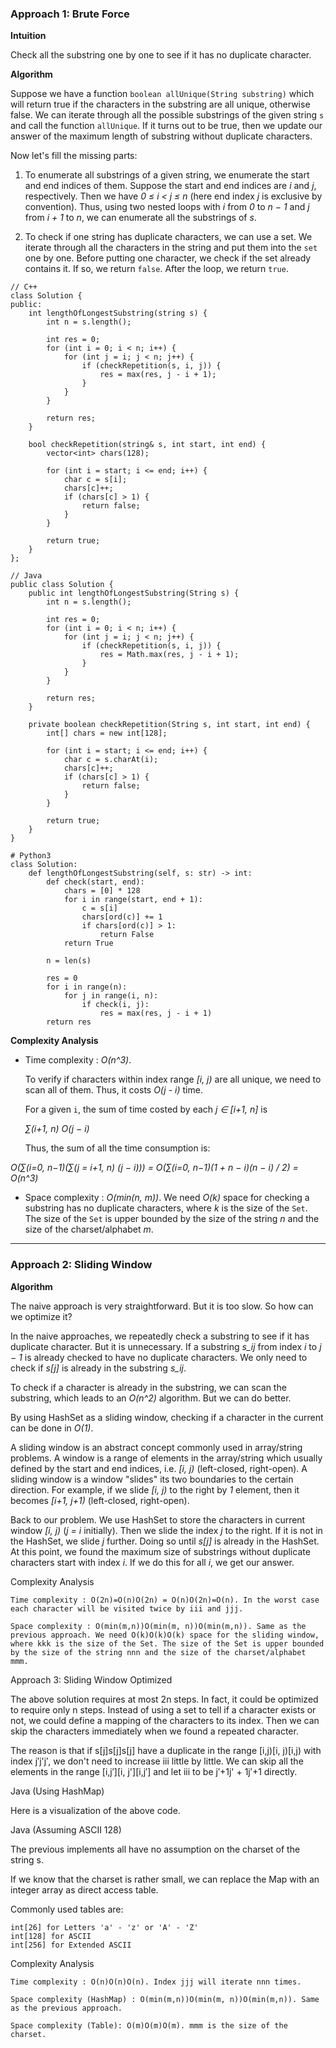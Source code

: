 ### Approach 1: Brute Force

**Intuition**

Check all the substring one by one to see if it has no duplicate character.

**Algorithm**

Suppose we have a function `boolean allUnique(String substring)` which will return true if the characters in the substring are all unique, otherwise false. We can iterate through all the possible substrings of the given string `s` and call the function `allUnique`. If it turns out to be true, then we update our answer of the maximum length of substring without duplicate characters.

Now let's fill the missing parts:

1. To enumerate all substrings of a given string, we enumerate the start and end indices of them. Suppose the start and end indices are *i* and *j*, respectively. Then we have *0 ≤ i < j ≤ n* (here end index *j* is exclusive by convention). Thus, using two nested loops with *i* from *0* to *n − 1* and *j* from *i + 1* to *n*, we can enumerate all the substrings of *s*.

2. To check if one string has duplicate characters, we can use a set. We iterate through all the characters in the string and put them into the `set` one by one. Before putting one character, we check if the set already contains it. If so, we return `false`. After the loop, we return `true`.

```
// C++
class Solution {
public:
    int lengthOfLongestSubstring(string s) {
        int n = s.length();

        int res = 0;
        for (int i = 0; i < n; i++) {
            for (int j = i; j < n; j++) {
                if (checkRepetition(s, i, j)) {
                    res = max(res, j - i + 1);
                }
            }
        }

        return res;
    }

    bool checkRepetition(string& s, int start, int end) {
        vector<int> chars(128);

        for (int i = start; i <= end; i++) {
            char c = s[i];
            chars[c]++;
            if (chars[c] > 1) {
                return false;
            }
        }

        return true;
    }
};
```

```
// Java
public class Solution {
    public int lengthOfLongestSubstring(String s) {
        int n = s.length();

        int res = 0;
        for (int i = 0; i < n; i++) {
            for (int j = i; j < n; j++) {
                if (checkRepetition(s, i, j)) {
                    res = Math.max(res, j - i + 1);
                }
            }
        }

        return res;
    }

    private boolean checkRepetition(String s, int start, int end) {
        int[] chars = new int[128];

        for (int i = start; i <= end; i++) {
            char c = s.charAt(i);
            chars[c]++;
            if (chars[c] > 1) {
                return false;
            }
        }

        return true;
    }
}
```

```
# Python3
class Solution:
    def lengthOfLongestSubstring(self, s: str) -> int:
        def check(start, end):
            chars = [0] * 128
            for i in range(start, end + 1):
                c = s[i]
                chars[ord(c)] += 1
                if chars[ord(c)] > 1:
                    return False
            return True

        n = len(s)

        res = 0
        for i in range(n):
            for j in range(i, n):
                if check(i, j):
                    res = max(res, j - i + 1)
        return res
```

**Complexity Analysis**

- Time complexity : *O(n^3)*.

  To verify if characters within index range *[i, j)* are all unique, we need to scan all of them. Thus, it costs *O(j - i)* time.    

  For a given `i`, the sum of time costed by each *j ∈ [i+1, n]* is

  *∑(i+1, n) O(j − i)*

  Thus, the sum of all the time consumption is:

*O(∑(i=0, n−1)(∑(j = i+1, n) (j − i))) = O(∑(i=0, n−1)(1 + n − i)(n − i) / 2) = O(n^3)*

- Space complexity : *O(min(n, m))*. We need *O(k)* space for checking a substring has no duplicate characters, where *k* is the size of the `Set`. The size of the `Set` is upper bounded by the size of the string *n* and the size of the charset/alphabet *m*.

---

### Approach 2: Sliding Window

**Algorithm**

The naive approach is very straightforward. But it is too slow. So how can we optimize it?

In the naive approaches, we repeatedly check a substring to see if it has duplicate character. But it is unnecessary. If a substring *s_ij*​ from index *i* to *j − 1* is already checked to have no duplicate characters. We only need to check if *s[j]* is already in the substring *s_ij*.

To check if a character is already in the substring, we can scan the substring, which leads to an *O(n^2)* algorithm. But we can do better.

By using HashSet as a sliding window, checking if a character in the current can be done in *O(1)*.

A sliding window is an abstract concept commonly used in array/string problems. A window is a range of elements in the array/string which usually defined by the start and end indices, i.e. *[i, j)* (left-closed, right-open). A sliding window is a window "slides" its two boundaries to the certain direction. For example, if we slide *[i, j)* to the right by *1* element, then it becomes *[i+1, j+1)* (left-closed, right-open).

Back to our problem. We use HashSet to store the characters in current window *[i, j)* (*j = i* initially). Then we slide the index *j* to the right. If it is not in the HashSet, we slide *j* further. Doing so until *s[j]* is already in the HashSet. At this point, we found the maximum size of substrings without duplicate characters start with index *i*. If we do this for all *i*, we get our answer.

Complexity Analysis

    Time complexity : O(2n)=O(n)O(2n) = O(n)O(2n)=O(n). In the worst case each character will be visited twice by iii and jjj.

    Space complexity : O(min(m,n))O(min(m, n))O(min(m,n)). Same as the previous approach. We need O(k)O(k)O(k) space for the sliding window, where kkk is the size of the Set. The size of the Set is upper bounded by the size of the string nnn and the size of the charset/alphabet mmm.

Approach 3: Sliding Window Optimized

The above solution requires at most 2n steps. In fact, it could be optimized to require only n steps. Instead of using a set to tell if a character exists or not, we could define a mapping of the characters to its index. Then we can skip the characters immediately when we found a repeated character.

The reason is that if s[j]s[j]s[j] have a duplicate in the range [i,j)[i, j)[i,j) with index j′j'j′, we don't need to increase iii little by little. We can skip all the elements in the range [i,j′][i, j'][i,j′] and let iii to be j′+1j' + 1j′+1 directly.

Java (Using HashMap)

Here is a visualization of the above code.

Java (Assuming ASCII 128)

The previous implements all have no assumption on the charset of the string s.

If we know that the charset is rather small, we can replace the Map with an integer array as direct access table.

Commonly used tables are:

    int[26] for Letters 'a' - 'z' or 'A' - 'Z'
    int[128] for ASCII
    int[256] for Extended ASCII

Complexity Analysis

    Time complexity : O(n)O(n)O(n). Index jjj will iterate nnn times.

    Space complexity (HashMap) : O(min(m,n))O(min(m, n))O(min(m,n)). Same as the previous approach.

    Space complexity (Table): O(m)O(m)O(m). mmm is the size of the charset.
